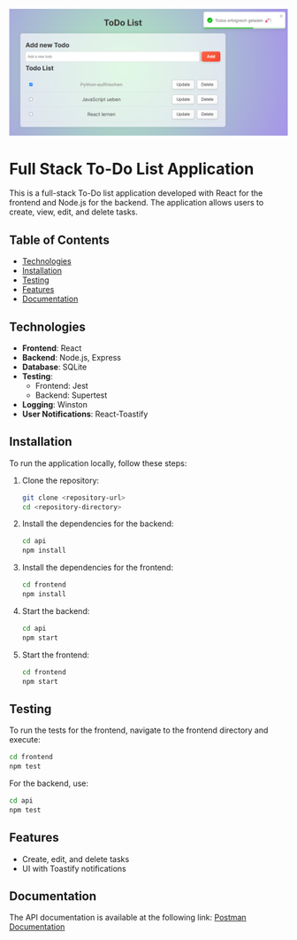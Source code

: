 ![](./Bilder/Bild.png)

# Full Stack To-Do List Application

This is a full-stack To-Do list application developed with React for the frontend and Node.js for the backend. The application allows users to create, view, edit, and delete tasks.

## Table of Contents

- [Technologies](#technologies)
- [Installation](#installation)
- [Testing](#testing)
- [Features](#features)
- [Documentation](#documentation)


## Technologies

- **Frontend**: React
- **Backend**: Node.js, Express
- **Database**: SQLite
- **Testing**:
  - Frontend: Jest
  - Backend: Supertest
- **Logging**: Winston
- **User Notifications**: React-Toastify

## Installation

To run the application locally, follow these steps:

1. Clone the repository:
   ```bash
   git clone <repository-url>
   cd <repository-directory>
   ```

2. Install the dependencies for the backend:
   ```bash
   cd api
   npm install
   ```

3. Install the dependencies for the frontend:
   ```bash
   cd frontend
   npm install
   ```

4. Start the backend:
   ```bash
   cd api
   npm start
   ```

5. Start the frontend:
   ```bash
   cd frontend
   npm start
   ```

## Testing

To run the tests for the frontend, navigate to the frontend directory and execute:
```bash
cd frontend
npm test
```

For the backend, use:
```bash
cd api
npm test
```

## Features

- Create, edit, and delete tasks
- UI with Toastify notifications

## Documentation

The API documentation is available at the following link: [Postman Documentation](https://documenter.getpostman.com/view/37301523/2sAXxLAZSH#99c3348e-1193-45d2-9e26-11766653c5c9)

